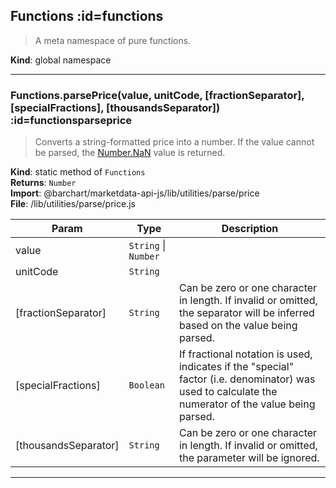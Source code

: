 ## Functions :id=functions
>A meta namespace of pure functions.

**Kind**: global namespace  

* * *

### Functions.parsePrice(value, unitCode, [fractionSeparator], [specialFractions], [thousandsSeparator]) :id=functionsparseprice
>Converts a string-formatted price into a number. If the value cannot be parsed,
the [Number.NaN](Number.NaN) value is returned.

**Kind**: static method of <code>Functions</code>  
**Returns**: <code>Number</code>  
**Import**: @barchart/marketdata-api-js/lib/utilities/parse/price  
**File**: /lib/utilities/parse/price.js  

| Param | Type | Description |
| --- | --- | --- |
| value | <code>String</code> \| <code>Number</code> |  |
| unitCode | <code>String</code> |  |
| [fractionSeparator] | <code>String</code> | Can be zero or one character in length. If invalid or omitted, the separator will be inferred based on the value being parsed. |
| [specialFractions] | <code>Boolean</code> | If fractional notation is used, indicates if the "special" factor (i.e. denominator) was used to calculate the numerator of the value being parsed. |
| [thousandsSeparator] | <code>String</code> | Can be zero or one character in length. If invalid or omitted, the parameter will be ignored. |


* * *


